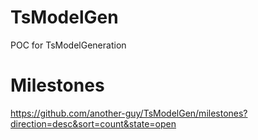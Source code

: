 # TsModelGen
POC for TsModelGeneration

# Milestones
https://github.com/another-guy/TsModelGen/milestones?direction=desc&sort=count&state=open
